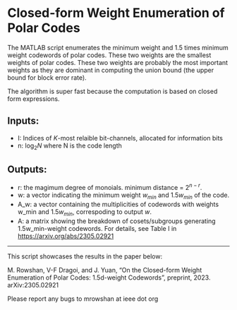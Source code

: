 # Closed-form Weight Enumeration of Polar Codes
The MATLAB script enumerates the minimum weight and 1.5 times minimum weight codewords of polar codes. These two weights are the smallest weights of polar codes. These two weights are probably the most important weights as they are dominant in computing the union bound (the upper bound for block error rate). 


The algorithm is super fast because the computation is based on closed form expressions.

## Inputs:
- I: Indices of $K$-most relaible bit-channels, allocated for information bits
- n: $\log_2N$ where N is the code length

## Outputs: 
- r: the magimum degree of monoials. minimum distance = $2^{n-r}$. 
- w: a vector indicating the minimum weight $w_{min}$ and $1.5w_{min}$ of the code.
- A_w: a vector containing the multiplicities of codewords with weights w_min and $1.5w_{min}$, correspoding to output $w$.
- A: a matrix showing the breakdown of cosets/subgroups generating 1.5w_min-weight codewords. For details, see Table I in https://arxiv.org/abs/2305.02921

-----
This script showcases the results in the paper below:

M. Rowshan, V-F Dragoi, and J. Yuan, “On the Closed-form Weight Enumeration of Polar Codes: 1.5d-weight Codewords”, preprint, 2023. arXiv:2305.02921

Please report any bugs to mrowshan at ieee dot org
